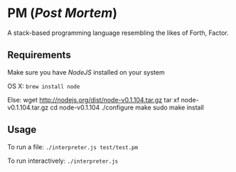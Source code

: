 # PM (*Post Mortem*)

A stack-based programming language resembling the likes of Forth, Factor.

## Requirements

Make sure you have *NodeJS* installed on your system
  
OS X: ``brew install node``

Else: 
    wget http://nodejs.org/dist/node-v0.1.104.tar.gz
    tar xf node-v0.1.104.tar.gz
    cd node-v0.1.104
    ./configure
    make
    sudo make install



## Usage

To run a file: ``./interpreter.js test/test.pm``
  
To run interactively: ``./interpreter.js``